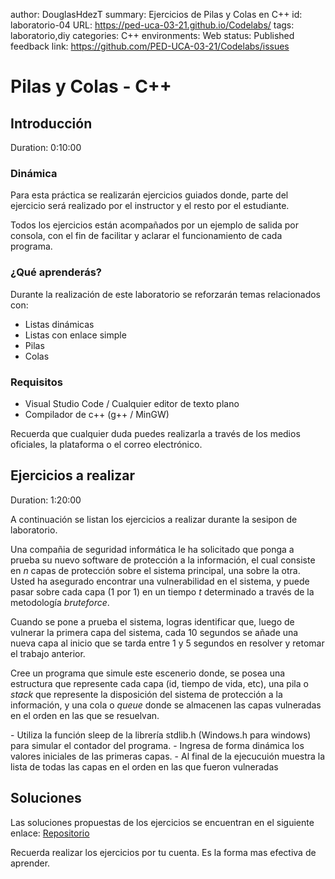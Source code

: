 author: DouglasHdezT
summary: Ejercicios de Pilas y Colas en C++
id: laboratorio-04
URL: https://ped-uca-03-21.github.io/Codelabs/
tags: laboratorio,diy
categories: C++
environments: Web
status: Published
feedback link: https://github.com/PED-UCA-03-21/Codelabs/issues

# Pilas y Colas - C++

## Introducción
Duration: 0:10:00

### Dinámica

Para esta práctica se realizarán ejercicios guiados donde, parte del ejercicio será realizado por el instructor y el resto por el estudiante.

Todos los ejercicios están acompañados por un ejemplo de salida por consola, con el fin de facilitar y aclarar el funcionamiento de cada programa.

### ¿Qué aprenderás?

Durante la realización de este laboratorio se reforzarán temas relacionados con:

- Listas dinámicas
- Listas con enlace simple
- Pilas
- Colas

### Requisitos

- Visual Studio Code / Cualquier editor de texto plano
- Compilador de c++ (g++ / MinGW)

<aside class="positive">
  Recuerda que cualquier duda puedes realizarla a través de los medios oficiales, la plataforma o el correo electrónico.
</aside>

## Ejercicios a realizar
Duration: 1:20:00

A continuación se listan los ejercicios a realizar durante la sesipon de laboratorio.

Una compañia de seguridad informática le ha solicitado que ponga a prueba su nuevo software de protección a la información, el cual consiste en *n* capas de protección sobre el sistema principal, una sobre la otra. Usted ha asegurado encontrar una vulnerabilidad en el sistema, y puede pasar sobre cada capa (1 por 1) en un tiempo *t* determinado a través de la metodología *bruteforce*. 

Cuando se pone a prueba el sistema, logras identificar que, luego de vulnerar la primera capa del sistema, cada 10 segundos se añade una nueva capa al inicio que se tarda entre 1 y 5 segundos en resolver y retomar el trabajo anterior.

Cree un programa que simule este escenerio donde, se posea una estructura que represente cada capa (id, tiempo de vida, etc), una pila o *stack* que represente la disposición del sistema de protección a la información, y una cola o *queue* donde se almacenen las capas vulneradas en el orden en las que se resuelvan. 

<aside class="negative">
  - Utiliza la función sleep de la librería stdlib.h (Windows.h para windows) para simular el contador del programa.
  - Ingresa de forma dinámica los valores iniciales de las primeras capas.
  - Al final de la ejecucuión muestra la lista de todas las capas en el orden en las que fueron vulneradas
</aside>

## Soluciones

Las soluciones propuestas de los ejercicios se encuentran en el siguiente enlace: [Repositorio](https://github.com/PED-UCA-03-21/Laboratorio-03)

<aside class="positive">
  Recuerda realizar los ejercicios por tu cuenta. Es la forma mas efectiva de aprender.
</aside>